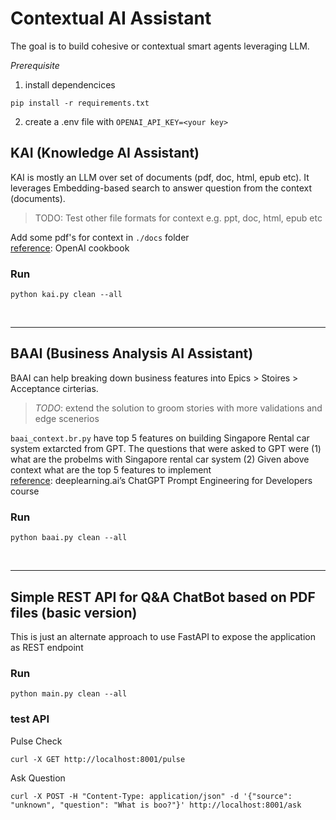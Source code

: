 # Contextual AI Assistant

The goal is to build cohesive or contextual smart agents leveraging LLM.

_Prerequisite_

1. install dependencices

```
pip install -r requirements.txt
```

2. create a .env file with `OPENAI_API_KEY=<your key>`

## KAI (Knowledge AI Assistant)

KAI is mostly an LLM over set of documents (pdf, doc, html, epub etc). It leverages Embedding-based search to answer question from the context (documents).

> TODO: Test other file formats for context e.g. ppt, doc, html, epub etc

Add some pdf's for context in `./docs` folder\
[reference](https://cookbook.openai.com/examples/question_answering_using_embeddings): OpenAI cookbook

### Run

```
python kai.py clean --all
```

<br/>
<hr/>

## BAAI (Business Analysis AI Assistant)

BAAI can help breaking down business features into Epics > Stoires > Acceptance cirterias.

> _TODO_: extend the solution to groom stories with more validations and edge scenerios

`baai_context.br.py` have top 5 features on building Singapore Rental car system extarcted from GPT. The questions that were asked to GPT were (1) what are the probelms with Singapore rental car system (2) Given above context what are the top 5 features to implement \
[reference](https://learn.deeplearning.ai/chatgpt-prompt-eng): deeplearning.ai’s ChatGPT Prompt Engineering for Developers course

### Run

```
python baai.py clean --all
```

<br/>
<hr/>

## Simple REST API for Q&amp;A ChatBot based on PDF files (basic version)

This is just an alternate approach to use FastAPI to expose the application as REST endpoint

### Run

```
python main.py clean --all
```

### test API

Pulse Check

```
curl -X GET http://localhost:8001/pulse
```

Ask Question

```
curl -X POST -H "Content-Type: application/json" -d '{"source": "unknown", "question": "What is boo?"}' http://localhost:8001/ask
```
